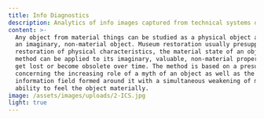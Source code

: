 ```yaml
---
title: Info Diagnostics
description: Analytics of info images captured from technical systems data flow
content: >-
  Any object from material things can be studied as a physical object as well as
  an imaginary, non-material object. Museum restoration usually presupposes the
  restoration of physical characteristics, the material state of an object. Our
  method can be applied to its imaginary, valuable, non-material properties that
  get lost or become obsolete over time. The method is based on a presupposition
  concerning the increasing role of a myth of an object as well as the
  information field formed around it with a simultaneous weakening of man’s
  ability to feel the object materially.
image: /assets/images/uploads/2-ICS.jpg
light: true
---
```


